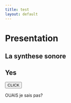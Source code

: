 ```yaml
---
title: test
layout: default
---
```


<script type="module" src="/chiptunes/js/fm.mjs"> </script>

# Presentation  

## La synthese sonore

## Yes

<button id=start>CLICK</button>
<canvas width=200 height=200 style='background:red;'></canvas>

OUAIS je sais pas?